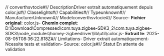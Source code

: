 // converthsvtocie#// DescriptionDriver extrait automatiquement depuis color.js#// Classelights#// Capabilities#// Typeunknown#// ManufacturerUnknown#// Modelconverthsvtocie#// Source- **Fichier original**: color.js- **Chemin complet**: D:\Download\Compressed\com.tuya.zigbee-SDK3_2\com.tuya.zigbee-SDK3\node_modules\homey-zigbeedriver\lib\util\color.js- **Extrait le**: 2025-08-05T08:36:22.818Z#// Limitations- Driver extrait automatiquement- Ncessite tests et validation- Source: color.js#// Statut En attente de validation